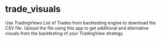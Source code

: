 # trade_visuals
Use TradingViews List of Trades from backtesting engine to download the CSV file. Upload the file using this app to get additional and alternative visuals from the backtesting of your TradingView strategy.
